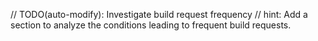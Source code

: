 // TODO(auto-modify): Investigate build request frequency
// hint: Add a section to analyze the conditions leading to frequent build requests.
